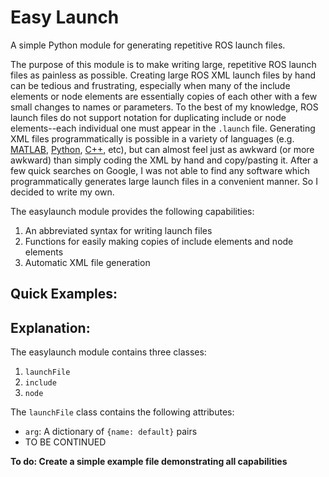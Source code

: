 # Easy Launch
A simple Python module for generating repetitive ROS launch files.

The purpose of this module is to make writing large, repetitive ROS launch files as painless as possible. 
Creating large ROS XML launch files by hand can be tedious and frustrating, especially when many of the include elements or node
elements are essentially copies of each other with a few small changes to names or parameters. 
To the best of my knowledge, ROS launch files do not support notation for duplicating include or node elements--each individual
one must appear in the `.launch` file.
Generating XML files
programmatically is possible in a variety of languages (e.g. [MATLAB](https://www.mathworks.com/help/matlab/ref/xmlwrite.html),
[Python](https://docs.python.org/3/library/xml.etree.elementtree.html#xml.etree.ElementTree.ElementTree.write),
[C++](https://stackoverflow.com/questions/303371/whats-the-easiest-way-to-generate-xml-in-c), etc), but can almost feel just as
awkward (or more awkward) than simply coding the XML by hand and copy/pasting it.
After a few quick searches on Google, I was not able to find any software which programmatically generates large launch files in
a convenient manner. So I decided to write my own.

The easylaunch module provides the following capabilities:
1. An abbreviated syntax for writing launch files
2. Functions for easily making copies of include elements and node elements
3. Automatic XML file generation

## Quick Examples:


## Explanation:

The easylaunch module contains three classes:
1. `launchFile`
2. `include`
3. `node`

The `launchFile` class contains the following attributes:
* `arg`: A dictionary of `{name: default}` pairs
* TO BE CONTINUED

**To do: Create a simple example file demonstrating all capabilities**
